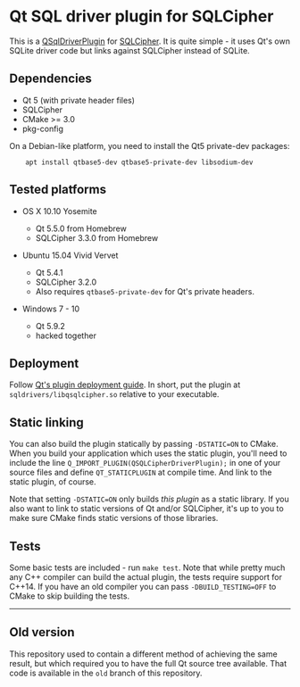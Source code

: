 Qt SQL driver plugin for SQLCipher
==================================

This is a [QSqlDriverPlugin](http://doc.qt.io/qt-5/qsqldriverplugin.html) for
[SQLCipher](https://www.zetetic.net/sqlcipher/open-source/). It is quite
simple - it uses Qt's own SQLite driver code but links against SQLCipher
instead of SQLite.

## Dependencies

- Qt 5 (with private header files)
- SQLCipher
- CMake >= 3.0
- pkg-config

On a Debian-like platform, you need to install the Qt5 private-dev packages:
```
	apt install qtbase5-dev qtbase5-private-dev libsodium-dev
```

## Tested platforms

- OS X 10.10 Yosemite

    - Qt 5.5.0 from Homebrew
    - SQLCipher 3.3.0 from Homebrew

- Ubuntu 15.04 Vivid Vervet

    - Qt 5.4.1
    - SQLCipher 3.2.0
    - Also requires ``qtbase5-private-dev`` for Qt's private headers.

- Windows 7 - 10

    - Qt 5.9.2
    - hacked together

## Deployment

Follow [Qt's plugin deployment guide](http://doc.qt.io/qt-5/deployment-plugins.html).
In short, put the plugin at ``sqldrivers/libqsqlcipher.so`` relative to your
executable.


## Static linking

You can also build the plugin statically by passing ``-DSTATIC=ON`` to CMake.
When you build your application which uses the static plugin, you'll need to
include the line ``Q_IMPORT_PLUGIN(QSQLCipherDriverPlugin);`` in one of your
source files and define ``QT_STATICPLUGIN`` at compile time. And link to the
static plugin, of course.

Note that setting ``-DSTATIC=ON`` only builds *this plugin* as a static library.
If you also want to link to static versions of Qt and/or SQLCipher, it's up to
you to make sure CMake finds static versions of those libraries.


## Tests

Some basic tests are included - run ``make test``. Note that while pretty much
any C++ compiler can build the actual plugin, the tests require support for
C++14. If you have an old compiler you can pass ``-DBUILD_TESTING=OFF`` to CMake
to skip building the tests.

-----

## Old version

This repository used to contain a different method of achieving the same
result, but which required you to have the full Qt source tree available. That
code is available in the ``old`` branch of this repository.

